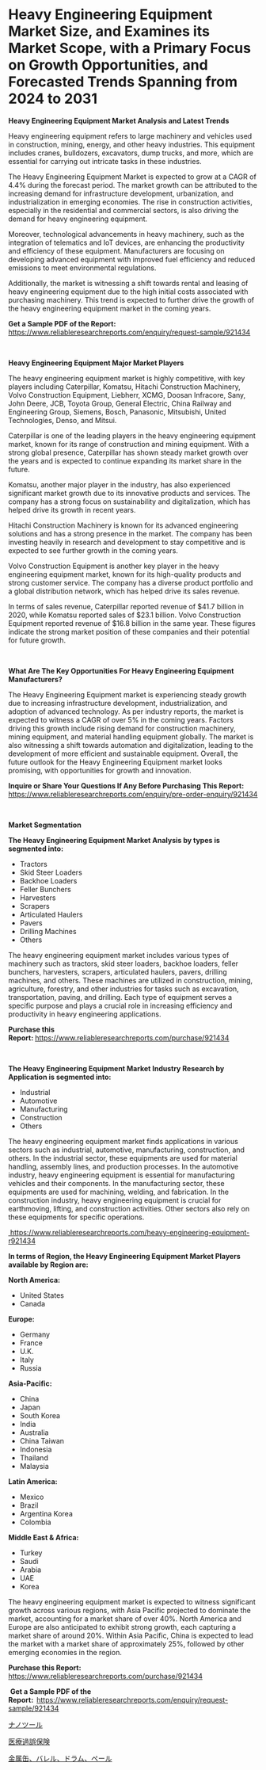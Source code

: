 <p><h1>Heavy Engineering Equipment Market Size, and Examines its Market Scope, with a Primary Focus on Growth Opportunities, and Forecasted Trends Spanning from 2024 to 2031</h1></p><p><strong>Heavy Engineering Equipment Market Analysis and Latest Trends</strong></p>
<p><p>Heavy engineering equipment refers to large machinery and vehicles used in construction, mining, energy, and other heavy industries. This equipment includes cranes, bulldozers, excavators, dump trucks, and more, which are essential for carrying out intricate tasks in these industries.</p><p>The Heavy Engineering Equipment Market is expected to grow at a CAGR of 4.4% during the forecast period. The market growth can be attributed to the increasing demand for infrastructure development, urbanization, and industrialization in emerging economies. The rise in construction activities, especially in the residential and commercial sectors, is also driving the demand for heavy engineering equipment.</p><p>Moreover, technological advancements in heavy machinery, such as the integration of telematics and IoT devices, are enhancing the productivity and efficiency of these equipment. Manufacturers are focusing on developing advanced equipment with improved fuel efficiency and reduced emissions to meet environmental regulations.</p><p>Additionally, the market is witnessing a shift towards rental and leasing of heavy engineering equipment due to the high initial costs associated with purchasing machinery. This trend is expected to further drive the growth of the heavy engineering equipment market in the coming years.</p></p>
<p><strong>Get a Sample PDF of the Report:&nbsp;</strong> <a href="https://www.reliableresearchreports.com/enquiry/request-sample/921434">https://www.reliableresearchreports.com/enquiry/request-sample/921434</a></p>
<p>&nbsp;</p>
<p><strong>Heavy Engineering Equipment Major Market Players</strong></p>
<p><p>The heavy engineering equipment market is highly competitive, with key players including Caterpillar, Komatsu, Hitachi Construction Machinery, Volvo Construction Equipment, Liebherr, XCMG, Doosan Infracore, Sany, John Deere, JCB, Toyota Group, General Electric, China Railway and Engineering Group, Siemens, Bosch, Panasonic, Mitsubishi, United Technologies, Denso, and Mitsui.</p><p>Caterpillar is one of the leading players in the heavy engineering equipment market, known for its range of construction and mining equipment. With a strong global presence, Caterpillar has shown steady market growth over the years and is expected to continue expanding its market share in the future.</p><p>Komatsu, another major player in the industry, has also experienced significant market growth due to its innovative products and services. The company has a strong focus on sustainability and digitalization, which has helped drive its growth in recent years.</p><p>Hitachi Construction Machinery is known for its advanced engineering solutions and has a strong presence in the market. The company has been investing heavily in research and development to stay competitive and is expected to see further growth in the coming years.</p><p>Volvo Construction Equipment is another key player in the heavy engineering equipment market, known for its high-quality products and strong customer service. The company has a diverse product portfolio and a global distribution network, which has helped drive its sales revenue.</p><p>In terms of sales revenue, Caterpillar reported revenue of $41.7 billion in 2020, while Komatsu reported sales of $23.1 billion. Volvo Construction Equipment reported revenue of $16.8 billion in the same year. These figures indicate the strong market position of these companies and their potential for future growth.</p></p>
<p>&nbsp;</p>
<p><strong>What Are The Key Opportunities For Heavy Engineering Equipment Manufacturers?</strong></p>
<p><p>The Heavy Engineering Equipment market is experiencing steady growth due to increasing infrastructure development, industrialization, and adoption of advanced technology. As per industry reports, the market is expected to witness a CAGR of over 5% in the coming years. Factors driving this growth include rising demand for construction machinery, mining equipment, and material handling equipment globally. The market is also witnessing a shift towards automation and digitalization, leading to the development of more efficient and sustainable equipment. Overall, the future outlook for the Heavy Engineering Equipment market looks promising, with opportunities for growth and innovation.</p></p>
<p><strong>Inquire or Share Your Questions If Any Before Purchasing This Report:</strong> <a href="https://www.reliableresearchreports.com/enquiry/pre-order-enquiry/921434">https://www.reliableresearchreports.com/enquiry/pre-order-enquiry/921434</a></p>
<p>&nbsp;</p>
<p><strong>Market Segmentation</strong></p>
<p><strong>The Heavy Engineering Equipment Market Analysis by types is segmented into:</strong></p>
<p><ul><li>Tractors</li><li>Skid Steer Loaders</li><li>Backhoe Loaders</li><li>Feller Bunchers</li><li>Harvesters</li><li>Scrapers</li><li>Articulated Haulers</li><li>Pavers</li><li>Drilling Machines</li><li>Others</li></ul></p>
<p><p>The heavy engineering equipment market includes various types of machinery such as tractors, skid steer loaders, backhoe loaders, feller bunchers, harvesters, scrapers, articulated haulers, pavers, drilling machines, and others. These machines are utilized in construction, mining, agriculture, forestry, and other industries for tasks such as excavation, transportation, paving, and drilling. Each type of equipment serves a specific purpose and plays a crucial role in increasing efficiency and productivity in heavy engineering applications.</p></p>
<p><strong>Purchase this Report:&nbsp;</strong><a href="https://www.reliableresearchreports.com/purchase/921434">https://www.reliableresearchreports.com/purchase/921434</a></p>
<p>&nbsp;</p>
<p><strong>The Heavy Engineering Equipment Market Industry Research by Application is segmented into:</strong></p>
<p><ul><li>Industrial</li><li>Automotive</li><li>Manufacturing</li><li>Construction</li><li>Others</li></ul></p>
<p><p>The heavy engineering equipment market finds applications in various sectors such as industrial, automotive, manufacturing, construction, and others. In the industrial sector, these equipments are used for material handling, assembly lines, and production processes. In the automotive industry, heavy engineering equipment is essential for manufacturing vehicles and their components. In the manufacturing sector, these equipments are used for machining, welding, and fabrication. In the construction industry, heavy engineering equipment is crucial for earthmoving, lifting, and construction activities. Other sectors also rely on these equipments for specific operations.</p></p>
<p><a href="https://www.reliableresearchreports.com/heavy-engineering-equipment-r921434">&nbsp;https://www.reliableresearchreports.com/heavy-engineering-equipment-r921434</a></p>
<p><strong>In terms of Region, the Heavy Engineering Equipment Market Players available by Region are:</strong></p>
<p>
    <p> <strong> North America: </strong>
        <ul>
            <li>United States</li>
            <li>Canada</li>
        </ul>
        </p> 
    <p> <strong> Europe: </strong>
        <ul>
            <li>Germany</li>
            <li>France</li>
            <li>U.K.</li>
            <li>Italy</li>
            <li>Russia</li>
        </ul>
        </p> 
    <p> <strong> Asia-Pacific: </strong>
        <ul>
            <li>China</li>
            <li>Japan</li>
            <li>South Korea</li>
            <li>India</li>
            <li>Australia</li>
            <li>China Taiwan</li>
            <li>Indonesia</li>
            <li>Thailand</li>
            <li>Malaysia</li>
        </ul>
        </p> 
    <p> <strong> Latin America: </strong>
        <ul>
            <li>Mexico</li>
            <li>Brazil</li>
            <li>Argentina Korea</li>
            <li>Colombia</li>
        </ul>
        </p> 
    <p> <strong> Middle East & Africa: </strong>
        <ul>
            <li>Turkey</li>
            <li>Saudi</li>
            <li>Arabia</li>
            <li>UAE</li>
            <li>Korea</li>
        </ul>
    </p>
    </p>
<p><p>The heavy engineering equipment market is expected to witness significant growth across various regions, with Asia Pacific projected to dominate the market, accounting for a market share of over 40%. North America and Europe are also anticipated to exhibit strong growth, each capturing a market share of around 20%. Within Asia Pacific, China is expected to lead the market with a market share of approximately 25%, followed by other emerging economies in the region.</p></p>
<p><strong>Purchase this Report: </strong><a href="https://www.reliableresearchreports.com/purchase/921434">https://www.reliableresearchreports.com/purchase/921434</a></p>
<p>&nbsp;<strong>Get a Sample PDF of the Report:&nbsp;&nbsp;</strong><a href="https://www.reliableresearchreports.com/enquiry/request-sample/921434">https://www.reliableresearchreports.com/enquiry/request-sample/921434</a></p>
<p><strong></strong></p>
<p><p><a href="https://medium.com/@reyeshowell66/2024%E5%B9%B4%E3%81%8B%E3%82%892031%E5%B9%B4%E3%81%BE%E3%81%A7%E3%81%AE%E6%9C%9F%E9%96%93%E3%81%AB%E4%BA%88%E6%B8%AC%E3%81%95%E3%82%8C%E3%81%9F%E3%83%8A%E3%83%8E%E3%83%84%E3%83%BC%E3%83%AB%E5%B8%82%E5%A0%B4%E5%88%86%E6%9E%90%E3%81%A8%E8%A6%8F%E6%A8%A1-0d5fdea6bfce">ナノツール</a></p><p><a href="https://medium.com/@lorrainethompson10/2024%E5%B9%B4%E3%81%8B%E3%82%892031%E5%B9%B4%E3%81%BE%E3%81%A7%E3%81%AE%E6%9C%9F%E9%96%93%E3%81%AB%E4%BA%88%E6%B8%AC%E3%81%95%E3%82%8C%E3%82%8B%E5%8C%BB%E7%99%82%E9%81%8E%E8%AA%A4%E4%BF%9D%E9%99%BA%E5%B8%82%E5%A0%B4%E5%88%86%E6%9E%90%E5%8F%8A%E3%81%B3%E8%A6%8F%E6%A8%A1%E4%BA%88%E6%B8%AC-75a7619de2a6">医療過誤保険</a></p><p><a href="https://medium.com/@s.guest01/%E3%83%A1%E3%82%BF%E3%83%AB%E7%BC%B6-%E3%83%90%E3%83%AC%E3%83%AB-%E3%83%89%E3%83%A9%E3%83%A0-%E3%81%8A%E3%82%88%E3%81%B3%E3%83%9A%E3%83%BC%E3%83%AB%E3%81%AE%E5%B8%82%E5%A0%B4%E5%8B%95%E5%90%91%E3%81%A8%E5%B8%82%E5%A0%B4%E5%88%86%E6%9E%90%E3%81%AF-2024%E5%B9%B4%E3%81%8B%E3%82%892031%E5%B9%B4%E3%81%BE%E3%81%A7%E3%81%AE%E6%9C%9F%E9%96%93%E3%81%AB%E4%BA%88%E6%B8%AC%E3%81%95%E3%82%8C%E3%81%A6%E3%81%84%E3%81%BE%E3%81%99-65e12ed46732">金属缶、バレル、ドラム、ペール</a></p></p>